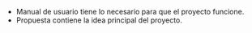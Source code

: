 - Manual de usuario tiene lo necesario para que el proyecto funcione.
- Propuesta contiene la idea principal del proyecto.
